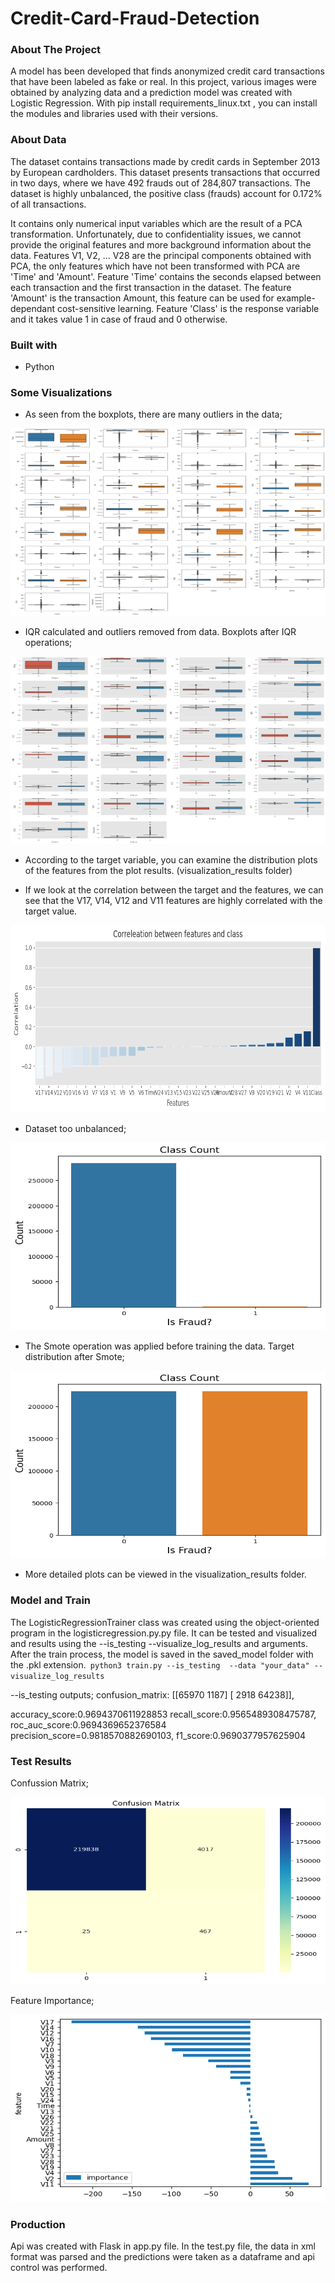 # Credit-Card-Fraud-Detection
### About The Project
A model has been developed that finds anonymized credit card transactions that have been labeled as fake or real. In this project, various images were obtained by analyzing data and a prediction model was created with Logistic Regression. With pip install requirements_linux.txt , you can install the modules and libraries used with their versions.

### About Data
The dataset contains transactions made by credit cards in September 2013 by European cardholders.
This dataset presents transactions that occurred in two days, where we have 492 frauds out of 284,807 transactions. The dataset is highly unbalanced, the positive class (frauds) account for 0.172% of all transactions.

It contains only numerical input variables which are the result of a PCA transformation. Unfortunately, due to confidentiality issues, we cannot provide the original features and more background information about the data. Features V1, V2, … V28 are the principal components obtained with PCA, the only features which have not been transformed with PCA are 'Time' and 'Amount'. Feature 'Time' contains the seconds elapsed between each transaction and the first transaction in the dataset. The feature 'Amount' is the transaction Amount, this feature can be used for example-dependant cost-sensitive learning. Feature 'Class' is the response variable and it takes value 1 in case of fraud and 0 otherwise.

### Built with
* Python

### Some Visualizations

* As seen from the boxplots, there are many outliers in the data;

<img src="visualization_results/About_Data/boxplots.png" width=600 height=300>


* IQR calculated and outliers removed from data. Boxplots after IQR operations;

<img src="visualization_results/About_Data/box_plots_after_ops.png" width=600 height=300>


* According to the target variable, you can examine the distribution plots of the features from the plot results. (visualization_results folder)


* If we look at the correlation between the target and the features, we can see that the V17, V14, V12 and V11 features are highly correlated with the target value. 

<img src="visualization_results/About_Data/corr_between_target_and_features.png" width=600 height=300>


* Dataset too unbalanced;

<img src="visualization_results/About_Data/target_distribution.png" width=600 height=300>


* The Smote operation was applied before training the data. Target distribution after Smote;

<img src="visualization_results/About_Data/target_distribution_after_smote.png" width=600 height=300>

* More detailed plots can be viewed in the visualization_results folder.

### Model and Train
The LogisticRegressionTrainer class was created using the object-oriented program in the logisticregression.py.py file. It can be tested and visualized and results  using the --is_testing --visualize_log_results and arguments. After the train process, the model is saved in the saved_model folder with the .pkl extension.``` python3 train.py --is_testing  --data "your_data" --visualize_log_results```

--is_testing outputs; 
confusion_matrix:
      [[65970  1187]
 		  [ 2918 64238]], 

accuracy_score:0.9694370611928853
recall_score:0.9565489308475787,
roc_auc_score:0.9694369652376584
precision_score=0.9818570882690103, 
f1_score:0.9690377957625904

### Test Results

Confussion Matrix;

<img src="visualization_results/Prediction_Results/confussion_matrix.png" width=600 height=300>


Feature Importance;

<img src="visualization_results/Prediction_Results/feature_importance.png" width=600 height=300>


### Production
Api was created with Flask in app.py file. 
In the test.py file, the data in xml format was parsed and the predictions were taken as a dataframe and api control was performed.
